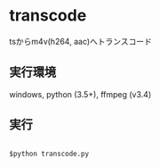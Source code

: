 # transcode
tsからm4v(h264, aac)へトランスコード

## 実行環境
windows, python (3.5+), ffmpeg (v3.4)  
  
## 実行
<pre><code>
$python transcode.py
</code></pre>